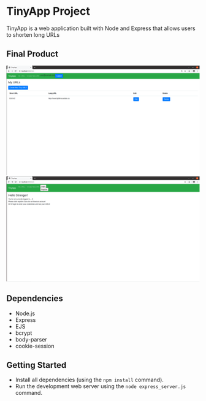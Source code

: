 # TinyApp Project

TinyApp is a web application built with Node and Express that allows users to shorten long URLs

## Final Product

!["This is what the main page of TinyAPP looks like when logged in"](https://raw.githubusercontent.com/Stoneface-Vimes/tinyapp/master/docs/logged-in-urls.png)
!["This is what the main page of TinyApp looks like when logged out"](https://raw.githubusercontent.com/Stoneface-Vimes/tinyapp/master/docs/logged-out-urls.png)

## Dependencies

- Node.js
- Express
- EJS
- bcrypt
- body-parser
- cookie-session

## Getting Started

- Install all dependencies (using the `npm install` command).
- Run the development web server using the `node express_server.js` command.